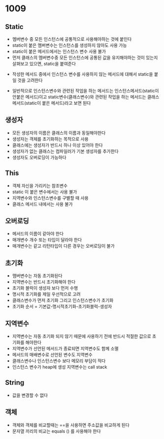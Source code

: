 # 1009
## Static
* 멤버변수 중 모든 인스턴스에 공통적으로 사용해야하는 것에 붙인다
* static이 붙은 멤버변수는 인스턴스를 생성하지 않아도 사용 가능
* static이 붙은 메서드에서는 인스턴스 변수 사용 불가
*  먼저 클래스의 멤버변수중 모든 인스턴스에 공통된 값을 유지해야하는 것이 있는지 살펴보고 있으면, static을 붙여준다
- 작성한 메서드 중에서 인스턴스 변수를 사용하지 않는 메서드에 대해서 static을 붙일 것을 고려한다
* 일반적으로 인스턴스변수와 관련된 작업을 하는 메서드는 인스턴스메서드(static이 안붙은 메서드)이고 static변수(클래스변수)와 관련된 작업을 하는 메서드는 클래스메서드(static이 붙은 메서드)라고 보면 된다

## 생성자
* 모든 생성자의 이름은 클래스의 이름과 동일해야한다
* 생성자는 객체를 초기화하는 목적으로 사용
* 클래스에는 생성자가 반드시 하나 이상 있어야 한다
* 생성자가 없는 클래스는 컴파일러가 기본 생성자를 추가한다
* 생성자도 오버로딩이 가능하다

## This
* 객체 자신을 가리키는 참조변수
* static 이 붙은 변수에서는 사용 불가
* 지역변수와 인스턴스변수를 구별할 때 사용
* 클래스 메서드 내에서는 사용 불가

## 오버로딩
* 메서드의 이름이 같아야 한다
* 매개변수 개수 또는 타입이 달라야 한다
* 매개변수는 같고 리턴타입이 다른 경우는 오버로딩이 불가

## 초기화
* 맴버변수는 자동 초기화된다
* 지역변수는 반드시 초기화해야 한다
* 초기화 블럭이 생성자 보다 먼저 수행
* 명시적 초기화를 제일 우선적으로 고려
* 클래스변수가 먼저 초기화 그리고 인스턴스변수가 초기화
* 초기화 순서 = 기본값-명시적초기화-초기화블럭-생성자

## 지역변수
* 지역변수는 자동 초기화 되지 않기 때문에 사용하기 전에 반드시 적절한 값으로 초기화를 해야한다
* 지역변수가 선언된 메서드가 종료되면 지역변수도 함께 소멸
* 메서드의 매배변수로 선언된 변수도 지역변수
* 클래스변수나 인스턴스변수 보다 메모리 부담이 적다
* 인스턴스 변수가 heap에 생성 지역변수는 call stack

## String
* 값을 변경할 수 없다  

## 객체
* 객체와 객체를 비교할때는 ==을 사용하면 주소값을 비교하게 된다 
* 문자열 끼리의 비교는 equals () 를 사용해야 한다




